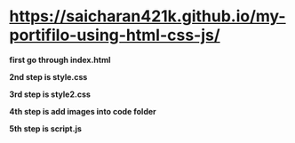 # **https://saicharan421k.github.io/my-portifilo-using-html-css-js/**

**first go through index.html**

**2nd step is style.css**

**3rd step is style2.css**

**4th step is add images into code folder**

**5th step is script.js**
